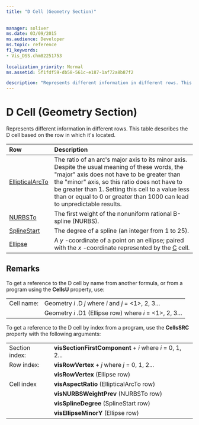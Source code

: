 ```yaml
---
title: "D Cell (Geometry Section)"
 
 
manager: soliver
ms.date: 03/09/2015
ms.audience: Developer
ms.topic: reference
f1_keywords:
- Vis_DSS.chm82251753
 
localization_priority: Normal
ms.assetid: 5f1fdf59-db58-561c-e187-1af72a8b87f2

description: "Represents different information in different rows. This table describes the D cell based on the row in which it's located."
---
```


# D Cell (Geometry Section)

Represents different information in different rows. This table describes the D cell based on the row in which it's located.
  
|Row|Description|
|:-----|:-----|
|[EllipticalArcTo](ellipticalarcto-row-geometry-section.md) <br/> | The ratio of an arc's major axis to its minor axis. Despite the usual meaning of these words, the "major" axis does not have to be greater than the "minor" axis, so this ratio does not have to be greater than 1. Setting this cell to a value less than or equal to 0 or greater than 1000 can lead to unpredictable results.  <br/> |
|[NURBSTo](nurbsto-row-geometry-section.md) <br/> | The first weight of the nonuniform rational B-spline (NURBS).  <br/> |
|[SplineStart](splinestart-row-geometry-section.md) <br/> | The degree of a spline (an integer from 1 to 25).  <br/> |
|[Ellipse](ellipse-row-geometry-section.md) <br/> | A  *y*  -coordinate of a point on an ellipse; paired with the  *x*  -coordinate represented by the [C](c-cell-geometry-section.md) cell.  <br/> |
   
## Remarks

To get a reference to the D cell by name from another formula, or from a program using the **CellsU** property, use: 
  
|||
|:-----|:-----|
| Cell name:  <br/> | Geometry  *i*  .D  *j*            where  *i*  and  *j*  = <1>, 2, 3...  <br/> |
|| Geometry  *i*  .D1 (Ellipse row)            where  *i*  = <1>, 2, 3...  <br/> |
   
To get a reference to the D cell by index from a program, use the **CellsSRC** property with the following arguments: 
  
|||
|:-----|:-----|
| Section index:  <br/> |**visSectionFirstComponent** +  *i*            where  *i*  = 0, 1, 2...  <br/> |
| Row index:  <br/> |**visRowVertex** +  *j*            where  *j*  = 0, 1, 2...  <br/> |
||**visRowVertex** (Ellipse row)  <br/> |
| Cell index  <br/> |**visAspectRatio** (EllipticalArcTo row)  <br/> |
||**visNURBSWeightPrev** (NURBSTo row)  <br/> |
||**visSplineDegree** (SplineStart row)  <br/> |
||**visEllipseMinorY** (Ellipse row)  <br/> |
   

